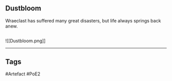 ## Dustbloom
Wraeclast has suffered many great disasters,
but life always springs back anew.
##
![[Dustbloom.png]]

---
## Tags
#Artefact
#PoE2